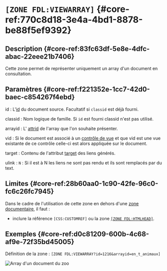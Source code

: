 # `[ZONE FDL:VIEWARRAY]` {#core-ref:770c8d18-3e4a-4bd1-8878-be88f5ef9392}

## Description  {#core-ref:83fc63df-5e8e-4dfc-abac-22eee21b7406}

Cette zone permet de représenter uniquement un array d'un document en 
consultation.

## Paramètres {#core-ref:f221352e-1cc7-42d0-baec-c854267f4ebd}

id
:    L'[id][id_document] du document source. Facultatif si `classid` est déjà
    fourni.

classid
:   Nom logique de famille. Si `id` est fourni classid n'est pas utilisé.

arrayid
:   L' [attrid][property] de l'array que l'on souhaite présenter.

vid
:   Si le document est associé à un [contrôle de vue][cdv] et que vid est une 
    vue existante de ce contrôle celle-ci est alors appliquée sur le document.

target
:    Contenu de l'attribut [target][MDNtarget] des liens générés.

ulink
:    `N` : Si il est à N les liens ne sont pas rendu et ils sont remplacés par du
    text.


## Limites {#core-ref:28b60aa0-1c90-42fe-96c0-fc6c26fc7945}

Dans le cadre de l'utilisation de cette zone en dehors d'une 
[zone documentaire][zoneDocumentaire], il faut :

* inclure la référence `[CSS:CUSTOMREF]` ou la zone [`[ZONE FDL:HTMLHEAD]`][head].

## Exemples {#core-ref:d0c81209-600b-4c68-af9e-72f35bd45005}

Définition de la zone : `[ZONE FDL:VIEWARRAY?id=1216&arrayid=en_t_animaux]`

![ Array d'un document du zoo ](images/zones_actions/zone_fdl_view_array.png)

<!-- link -->

[id_document]:      #core-ref:9aa8edfa-2f2a-11e2-aaec-838a12b40353 "Propriété ID"
[property]:         #core-ref:bc3fad86-33cc-11e2-9a69-1bbd9c32b0f2
[MDNtarget]:        https://developer.mozilla.org/en-US/docs/Web/HTML/Element/a "Descriptif de la balise a"
[head]:             #core-ref:12d0c18a-bde3-4488-ab02-a4135d0f51c7
[cdv]:              #core-ref:017f061a-7c12-42f8-aa9b-276cf706e7e0
[zoneDocumentaire]:     #core-ref:49b96dc9-64e9-4f5a-a167-396282625c1e
